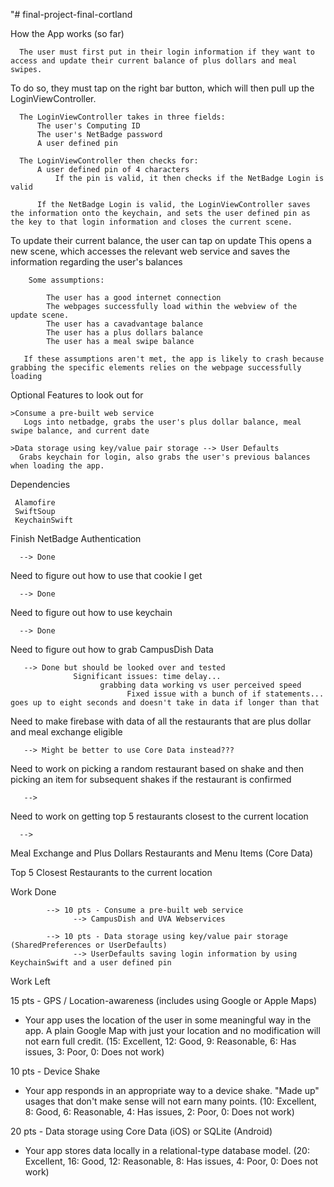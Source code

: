 "# final-project-final-cortland

How the App works (so far)
      
      The user must first put in their login information if they want to access and update their current balance of plus dollars and meal swipes.
  
  To do so, they must tap on the right bar button, which will then pull up the LoginViewController. 
  
      The LoginViewController takes in three fields: 
          The user's Computing ID
          The user's NetBadge password
          A user defined pin
          
      The LoginViewController then checks for:
          A user defined pin of 4 characters
              If the pin is valid, it then checks if the NetBadge Login is valid

          If the NetBadge Login is valid, the LoginViewController saves the information onto the keychain, and sets the user defined pin as the key to that login information and closes the current scene. 
       
  To update their current balance, the user can tap on update
      This opens a new scene, which accesses the relevant web service and saves the information regarding the user's balances
      
        Some assumptions:
            
            The user has a good internet connection
            The webpages successfully load within the webview of the update scene.
            The user has a cavadvantage balance
            The user has a plus dollars balance
            The user has a meal swipe balance
       
       If these assumptions aren't met, the app is likely to crash because grabbing the specific elements relies on the webpage successfully loading
       


Optional Features to look out for


    >Consume a pre-built web service 
       Logs into netbadge, grabs the user's plus dollar balance, meal swipe balance, and current date
    
    >Data storage using key/value pair storage --> User Defaults
      Grabs keychain for login, also grabs the user's previous balances when loading the app. 

Dependencies
     
     Alamofire
     SwiftSoup
     KeychainSwift



Finish NetBadge Authentication

      --> Done

Need to figure out how to use that cookie I get
      
      --> Done

Need to figure out how to use keychain
      
      --> Done
  
Need to figure out how to grab CampusDish Data
       
       --> Done but should be looked over and tested
                  Significant issues: time delay... 
                        grabbing data working vs user perceived speed    
                              Fixed issue with a bunch of if statements... goes up to eight seconds and doesn't take in data if longer than that

Need to make firebase with data of all the restaurants that are plus dollar and meal exchange eligible 
            
       --> Might be better to use Core Data instead???
       
Need to work on picking a random restaurant based on shake and then picking an item for subsequent shakes if the restaurant is confirmed
      
       -->
     
Need to work on getting top 5 restaurants closest to the current location
     
      -->


Meal Exchange and Plus Dollars Restaurants and Menu Items (Core Data)

Top 5 Closest Restaurants to the current location

Work Done

            --> 10 pts - Consume a pre-built web service 
                  --> CampusDish and UVA Webservices

            --> 10 pts - Data storage using key/value pair storage (SharedPreferences or UserDefaults) 
                  --> UserDefaults saving login information by using KeychainSwift and a user defined pin


Work Left

15 pts - GPS / Location-awareness (includes using Google or Apple Maps) 
- Your app uses the location of the user in some meaningful way in the app. A plain Google Map with just your location and no modification will not earn full credit. (15: Excellent, 12: Good, 9: Reasonable, 6: Has issues, 3: Poor, 0: Does not work)


10 pts - Device Shake 
- Your app responds in an appropriate way to a device shake. "Made up" usages that don't make sense will not earn many points. (10: Excellent, 8: Good, 6: Reasonable, 4: Has issues, 2: Poor, 0: Does not work)


20 pts - Data storage using Core Data (iOS) or SQLite (Android) 
- Your app stores data locally in a relational-type database model. (20: Excellent, 16: Good, 12: Reasonable, 8: Has issues, 4: Poor, 0: Does not work)
